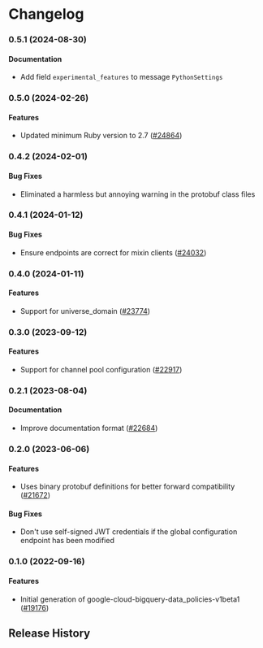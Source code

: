# Changelog

### 0.5.1 (2024-08-30)

#### Documentation

* Add field `experimental_features` to message `PythonSettings` 

### 0.5.0 (2024-02-26)

#### Features

* Updated minimum Ruby version to 2.7 ([#24864](https://github.com/googleapis/google-cloud-ruby/issues/24864)) 

### 0.4.2 (2024-02-01)

#### Bug Fixes

* Eliminated a harmless but annoying warning in the protobuf class files 

### 0.4.1 (2024-01-12)

#### Bug Fixes

* Ensure endpoints are correct for mixin clients ([#24032](https://github.com/googleapis/google-cloud-ruby/issues/24032)) 

### 0.4.0 (2024-01-11)

#### Features

* Support for universe_domain ([#23774](https://github.com/googleapis/google-cloud-ruby/issues/23774)) 

### 0.3.0 (2023-09-12)

#### Features

* Support for channel pool configuration ([#22917](https://github.com/googleapis/google-cloud-ruby/issues/22917)) 

### 0.2.1 (2023-08-04)

#### Documentation

* Improve documentation format ([#22684](https://github.com/googleapis/google-cloud-ruby/issues/22684)) 

### 0.2.0 (2023-06-06)

#### Features

* Uses binary protobuf definitions for better forward compatibility ([#21672](https://github.com/googleapis/google-cloud-ruby/issues/21672)) 
#### Bug Fixes

* Don't use self-signed JWT credentials if the global configuration endpoint has been modified 

### 0.1.0 (2022-09-16)

#### Features

* Initial generation of google-cloud-bigquery-data_policies-v1beta1 ([#19176](https://github.com/googleapis/google-cloud-ruby/issues/19176)) 

## Release History
